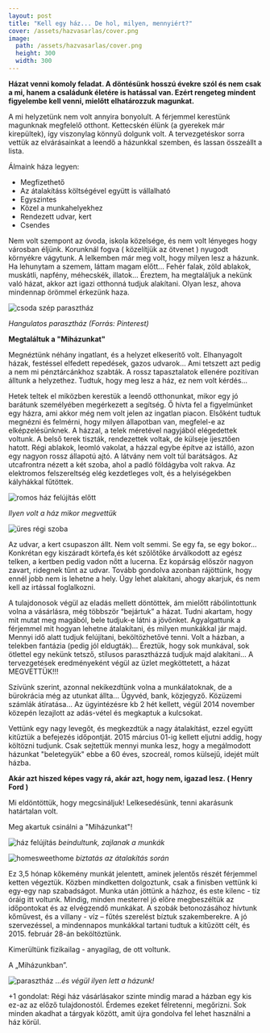 ```yaml
---
layout: post
title: "Kell egy ház... De hol, milyen, mennyiért?"
cover: /assets/hazvasarlas/cover.png
image:
  path: /assets/hazvasarlas/cover.png
  height: 300
  width: 300
---
```


 
**Házat venni komoly feladat. A döntésünk hosszú évekre szól és nem csak a mi, hanem a családunk életére is hatással van. Ezért rengeteg mindent figyelembe kell venni, mielőtt elhatározzuk magunkat.**

A mi helyzetünk nem volt annyira bonyolult. A férjemmel kerestünk magunknak megfelelő otthont. Kettecskén élünk (a gyerekek már kirepültek), így viszonylag könnyű dolgunk volt. A tervezgetéskor sorra vettük az elvárásainkat a leendő a házunkkal szemben, és lassan összeállt a lista. 


Álmaink háza legyen:

* Megfizethető
* Az átalakításs költségével együtt is vállalható 
* Egyszintes
* Közel a munkahelyekhez
* Rendezett udvar, kert
* Csendes

Nem volt szempont az óvoda, iskola közelsége, és nem volt lényeges hogy városban éljünk. 
Korunknál fogva ( közelítjük az ötvenet ) nyugodt környékre vágytunk. A lelkemben  már meg volt, hogy milyen lesz a házunk. Ha lehunytam a szemem, láttam magam előtt... Fehér falak, zöld ablakok, muskátli, napfény, méhecskék, illatok...
Éreztem, ha megtaláljuk a nekünk való házat, akkor azt igazi otthonná tudjuk alakítani. Olyan lesz, ahova mindennap örömmel érkezünk haza.

![csoda szép parasztház](/assets/hazvasarlas/1jav2.png)

_Hangulatos parasztház (Forrás: Pinterest)_

**Megtaláltuk a "Miházunkat"**				

Megnéztünk néhány ingatlant, és a helyzet elkeserítő volt. Elhanyagolt házak, festéssel elfedett repedések, gazos udvarok… Ami tetszett azt pedig a nem mi pénztárcánkhoz szabták. 
A rossz tapasztalatok ellenére pozitívan álltunk a helyzethez. Tudtuk, hogy meg lesz a ház, ez nem volt kérdés...



Hetek teltek el miközben kerestük a leendő otthonunkat, mikor egy jó barátunk személyében megérkezett a segítség. Ő hívta fel a figyelmünket egy házra, ami akkor még nem volt jelen az ingatlan piacon. Elsőként tudtuk megnézni és felmérni, hogy milyen állapotban van, megfelel-e az elképzelésünknek. A házzal, a telek méretével nagyjából elégedettek voltunk. A belső terek tiszták, rendezettek voltak, de külseje ijesztően hatott. Régi ablakok, leomló vakolat, a házzal egybe építve az istálló, azon egy nagyon rossz állapotú ajtó. A látvány nem volt túl barátságos. 
Az utcafrontra nézett a két szoba, ahol a padló földágyba volt rakva. Az elektromos felszereltség elég kezdetleges volt, és a helyiségekben kályhákkal fűtöttek. 

![romos ház felújítás előtt](/assets/hazvasarlas/blogjav1.jpg)

_Ilyen volt a ház mikor megvettük_

![üres régi szoba](/assets/hazvasarlas/blogjav2.jpg)



Az udvar, a kert csupaszon állt. Nem volt semmi. Se egy fa, se egy bokor… Konkrétan egy kiszáradt körtefa,és két szőlőtőke árválkodott az egész telken, a kertben pedig vadon nőtt a lucerna. Ez kopárság először nagyon zavart, ridegnek tűnt az udvar. Tovább gondolva azonban rájöttünk, hogy ennél jobb nem is lehetne a hely. Úgy lehet alakítani, ahogy akarjuk, és nem kell az irtással foglalkozni.

A tulajdonosok végül az eladás mellett döntöttek, ám mielőtt rábólintottunk volna a vásárlásra, még többször “bejártuk” a házat. Tudni akartam, hogy mit mutat meg magából, bele tudjuk-e látni a jövőnket. Agyalgattunk a férjemmel mit hogyan lehetne átalakítani, és milyen munkákkal jár majd. Mennyi idő alatt tudjuk felújítani, beköltözhetővé tenni.
Volt a házban, a telekben fantázia (pedig jól eldugták)… Éreztük, hogy sok munkával, sok ötlettel egy nekünk tetsző, stílusos parasztházzá tudjuk majd alakítani…  A tervezgetések eredményeként végül az üzlet megköttetett, a házat MEGVETTÜK!!! 


Szívünk szerint, azonnal nekikezdtünk volna a munkálatoknak, de a bürokrácia még az utunkat állta... 
Ügyvéd, bank, közjegyző. Közüzemi számlák átíratása... Az ügyintézésre kb 2 hét kellett, végül 2014 november közepén lezajlott az adás-vétel és megkaptuk a kulcsokat.

Vettünk egy nagy levegőt, és megkezdtük a nagy átalakítást, ezzel együtt kitűztük a befejezés időpontját. 2015 március 01-ig kellett eljutni addig, hogy költözni tudjunk. 
Csak sejtettük mennyi munka lesz, hogy a megálmodott házunkat "beletegyük" ebbe a 60 éves, szocreál, romos külsejű, idejét múlt házba. 

**Akár azt hiszed képes vagy rá, akár azt, hogy nem, igazad lesz. ( Henry Ford )**

Mi eldöntöttük, hogy megcsináljuk! Lelkesedésünk, tenni akarásunk határtalan volt. 

Meg akartuk csinálni a "Miházunkat"!

![ház felújítás](/assets/hazvasarlas/blogjav3.jpg)
_beindultunk, zajlanak a munkák_


![homesweethome](/assets/hazvasarlas//blogjav4.jpg)
_biztatás az átalakítás során_


Ez 3,5 hónap kőkemény munkát jelentett, aminek jelentős részét férjemmel ketten végeztük. Közben mindketten dolgoztunk, csak a finisben vettünk ki egy-egy nap szabadságot. Munka után jöttünk a házhoz, és este kilenc - tíz óráig itt voltunk. Mindig, minden mesterrel jó előre megbeszéltük az időpontokat és az elvégzendő munkákat. A szobák betonozásához hívtunk kőművest, és a villany - víz – fűtés szerelést bíztuk szakemberekre. A jó szervezéssel, a mindennapos munkákkal tartani tudtuk a kitűzött célt, és 2015. február 28-án beköltöztünk.


Kimerültünk fizikailag - anyagilag, de ott voltunk.

A „Miházunkban”.

![parasztház](/assets/hazvasarlas/mihazunkjav2.jpg)
  _...és végül ilyen lett a házunk!_


+1 gondolat:
Régi ház vásárlásakor szinte mindig marad a házban egy kis ez-az az előző tulajdonostól.
Érdemes ezeket félretenni, megőrizni. Sok minden akadhat a tárgyak között, amit újra gondolva fel lehet használni a ház körül.

